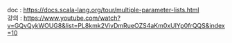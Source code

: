 doc : https://docs.scala-lang.org/tour/multiple-parameter-lists.html    
강의 : https://www.youtube.com/watch?v=GQvQykWOUG8&list=PL8kmk2VivDmRueOZS4aKm0xUlYp0frQQS&index=10 

<br/><br/>

